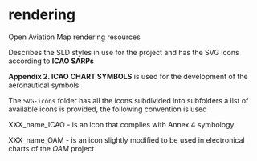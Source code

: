 rendering
=========

Open Aviation Map rendering resources

Describes the SLD styles in use for the project and has the SVG icons according to **ICAO SARPs**

**Appendix 2. ICAO CHART SYMBOLS** is used for the development of the aeronautical symbols

The `SVG-icons` folder has all the icons subdivided into subfolders a list of available icons is provided, the following convention is used

XXX_name_ICAO - is an icon that complies with Annex 4 symbology

XXX_name_OAM - is an icon slightly modified to be used in electronical charts of the *OAM* project
